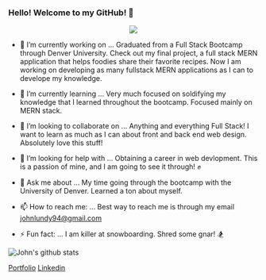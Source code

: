 ### Hello! Welcome to my GitHub! 👋

<p align="center">
  <img src="https://fullstackacademy.in/wp-content/uploads/2021/04/Blog-Article-MERN-Stack.jpg"  />
</p>

- 🔭 I’m currently working on ...
  Graduated from a Full Stack Bootcamp through Denver University. Check out my final project, a full stack MERN application that helps foodies share their 
favorite recipes. Now I am working on developing as many fullstack MERN applications as I can to develope my knowledge.

- 🌱 I’m currently learning ...
  Very much focused on soldifying my knowledge that I learned throughout the bootcamp. Focused mainly on MERN stack.

- 👯 I’m looking to collaborate on ...
  Anything and everything Full Stack! I want to learn as much as I can about front and back end web design. Absolutely love this stuff!

- 🤔 I’m looking for help with ...
  Obtaining a career in web devlopment. This is a passion of mine, and I am going to see it through! ✊

- 💬 Ask me about ...
  My time going through the bootcamp with the University of Denver. Learned a ton about myself.

- 📫 How to reach me: ...
  Best way to reach me is through my email [johnlundy94@gmail.com](johnlundy94@gmail.com)

- ⚡ Fun fact: ...
  I am killer at snowboarding. Shred some gnar! 🏂

![John's github stats](https://github-readme-stats.vercel.app/api?username=johnlundy94&bg_color=071A2C&icon_color=4194FD&show_icons=true&count_private=true&theme=tokyonight&line_height=27&text_color=FFFFFF&show_icons=true&hide=stars,issues)

[Portfolio](https://eager-tesla-872bba.netlify.app/)
[Linkedin](www.linkedin.com/in/john-c-lundy)

